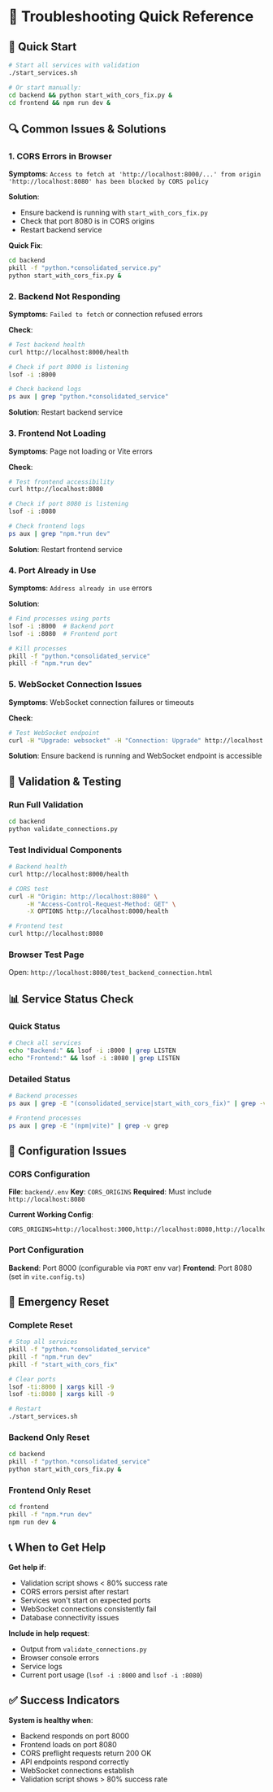 # 🚨 Troubleshooting Quick Reference

## 🚀 Quick Start
```bash
# Start all services with validation
./start_services.sh

# Or start manually:
cd backend && python start_with_cors_fix.py &
cd frontend && npm run dev &
```

## 🔍 Common Issues & Solutions

### 1. **CORS Errors in Browser**
**Symptoms**: `Access to fetch at 'http://localhost:8000/...' from origin 'http://localhost:8080' has been blocked by CORS policy`

**Solution**: 
- Ensure backend is running with `start_with_cors_fix.py`
- Check that port 8080 is in CORS origins
- Restart backend service

**Quick Fix**:
```bash
cd backend
pkill -f "python.*consolidated_service.py"
python start_with_cors_fix.py &
```

### 2. **Backend Not Responding**
**Symptoms**: `Failed to fetch` or connection refused errors

**Check**:
```bash
# Test backend health
curl http://localhost:8000/health

# Check if port 8000 is listening
lsof -i :8000

# Check backend logs
ps aux | grep "python.*consolidated_service"
```

**Solution**: Restart backend service

### 3. **Frontend Not Loading**
**Symptoms**: Page not loading or Vite errors

**Check**:
```bash
# Test frontend accessibility
curl http://localhost:8080

# Check if port 8080 is listening
lsof -i :8080

# Check frontend logs
ps aux | grep "npm.*run dev"
```

**Solution**: Restart frontend service

### 4. **Port Already in Use**
**Symptoms**: `Address already in use` errors

**Solution**:
```bash
# Find processes using ports
lsof -i :8000  # Backend port
lsof -i :8080  # Frontend port

# Kill processes
pkill -f "python.*consolidated_service"
pkill -f "npm.*run dev"
```

### 5. **WebSocket Connection Issues**
**Symptoms**: WebSocket connection failures or timeouts

**Check**:
```bash
# Test WebSocket endpoint
curl -H "Upgrade: websocket" -H "Connection: Upgrade" http://localhost:8000/ws/stream
```

**Solution**: Ensure backend is running and WebSocket endpoint is accessible

## 🧪 Validation & Testing

### Run Full Validation
```bash
cd backend
python validate_connections.py
```

### Test Individual Components
```bash
# Backend health
curl http://localhost:8000/health

# CORS test
curl -H "Origin: http://localhost:8080" \
     -H "Access-Control-Request-Method: GET" \
     -X OPTIONS http://localhost:8000/health

# Frontend test
curl http://localhost:8080
```

### Browser Test Page
Open: `http://localhost:8080/test_backend_connection.html`

## 📊 Service Status Check

### Quick Status
```bash
# Check all services
echo "Backend:" && lsof -i :8000 | grep LISTEN
echo "Frontend:" && lsof -i :8080 | grep LISTEN
```

### Detailed Status
```bash
# Backend processes
ps aux | grep -E "(consolidated_service|start_with_cors_fix)" | grep -v grep

# Frontend processes
ps aux | grep -E "(npm|vite)" | grep -v grep
```

## 🔧 Configuration Issues

### CORS Configuration
**File**: `backend/.env`
**Key**: `CORS_ORIGINS`
**Required**: Must include `http://localhost:8080`

**Current Working Config**:
```
CORS_ORIGINS=http://localhost:3000,http://localhost:8080,http://localhost:5173,...
```

### Port Configuration
**Backend**: Port 8000 (configurable via `PORT` env var)
**Frontend**: Port 8080 (set in `vite.config.ts`)

## 🚨 Emergency Reset

### Complete Reset
```bash
# Stop all services
pkill -f "python.*consolidated_service"
pkill -f "npm.*run dev"
pkill -f "start_with_cors_fix"

# Clear ports
lsof -ti:8000 | xargs kill -9
lsof -ti:8080 | xargs kill -9

# Restart
./start_services.sh
```

### Backend Only Reset
```bash
cd backend
pkill -f "python.*consolidated_service"
python start_with_cors_fix.py &
```

### Frontend Only Reset
```bash
cd frontend
pkill -f "npm.*run dev"
npm run dev &
```

## 📞 When to Get Help

**Get help if**:
- Validation script shows < 80% success rate
- CORS errors persist after restart
- Services won't start on expected ports
- WebSocket connections consistently fail
- Database connectivity issues

**Include in help request**:
- Output from `validate_connections.py`
- Browser console errors
- Service logs
- Current port usage (`lsof -i :8000` and `lsof -i :8080`)

## ✅ Success Indicators

**System is healthy when**:
- Backend responds on port 8000
- Frontend loads on port 8080
- CORS preflight requests return 200 OK
- API endpoints respond correctly
- WebSocket connections establish
- Validation script shows > 80% success rate
